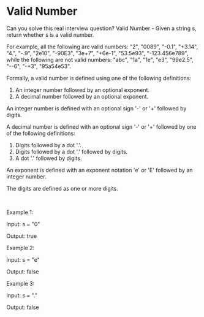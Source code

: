 # Valid Number

Can you solve this real interview question? Valid Number - Given a string s, return whether s is a valid number.

For example, all the following are valid numbers: "2", "0089", "-0.1", "+3.14", "4.", "-.9", "2e10", "-90E3", "3e+7", "+6e-1", "53.5e93", "-123.456e789", while the following are not valid numbers: "abc", "1a", "1e", "e3", "99e2.5", "--6", "-+3", "95a54e53".

Formally, a valid number is defined using one of the following definitions:

 1. An integer number followed by an optional exponent.
 2. A decimal number followed by an optional exponent.

An integer number is defined with an optional sign '-' or '+' followed by digits.

A decimal number is defined with an optional sign '-' or '+' followed by one of the following definitions:

 1. Digits followed by a dot '.'.
 2. Digits followed by a dot '.' followed by digits.
 3. A dot '.' followed by digits.

An exponent is defined with an exponent notation 'e' or 'E' followed by an integer number.

The digits are defined as one or more digits.

 

Example 1:

Input: s = "0"

Output: true

Example 2:

Input: s = "e"

Output: false

Example 3:

Input: s = "."

Output: false